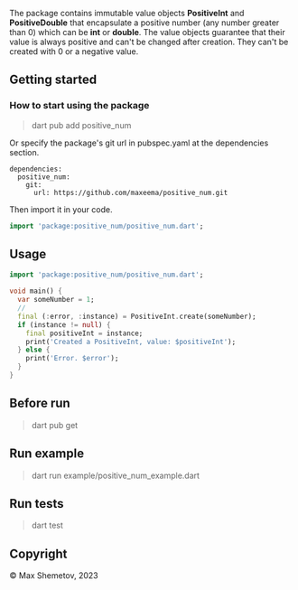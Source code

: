 <!-- 
This README describes the package. If you publish this package to pub.dev,
this README's contents appear on the landing page for your package.

For information about how to write a good package README, see the guide for
[writing package pages](https://dart.dev/guides/libraries/writing-package-pages). 

For general information about developing packages, see the Dart guide for
[creating packages](https://dart.dev/guides/libraries/create-library-packages)
and the Flutter guide for
[developing packages and plugins](https://flutter.dev/developing-packages). 
-->


  The package contains immutable value objects
  <b>PositiveInt</b> and <b>PositiveDouble</b>
  that encapsulate a positive number (any number greater than 0)
  which can be <b>int</b> or <b>double</b>.
  The value objects guarantee that their value is always positive
  and can't be changed after creation.
  They can't be created with 0 or a negative value.

## Getting started

### How to start using the package

> dart pub add positive_num


Or specify the package's git url in pubspec.yaml at the dependencies section.

```
dependencies:
  positive_num:
    git:
      url: https://github.com/maxeema/positive_num.git
```

Then import it in your code.

```dart
import 'package:positive_num/positive_num.dart';
```

## Usage

```dart
import 'package:positive_num/positive_num.dart';

void main() {
  var someNumber = 1;
  //
  final (:error, :instance) = PositiveInt.create(someNumber);
  if (instance != null) {
    final positiveInt = instance;
    print('Created a PositiveInt, value: $positiveInt');
  } else {
    print('Error. $error');
  }
}
```

## Before run

> dart pub get

## Run example

> dart run example/positive_num_example.dart

## Run tests

> dart test


## Copyright

© Max Shemetov, 2023
